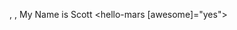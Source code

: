 <hello></hello>,
<hello-world></hello-world>,
<hello-earth>My Name is Scott</hello-earth>
<hello-mars [awesome]="yes"></hello-mars>
